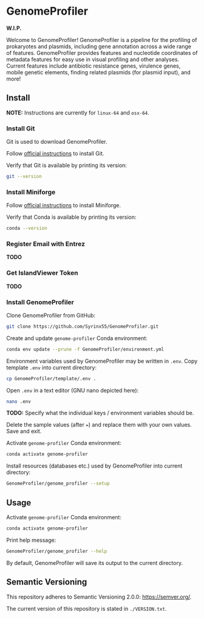 # GenomeProfiler

**W.I.P.**

Welcome to GenomeProfiler! GenomeProfiler is a pipeline for the profiling of prokaryotes and plasmids, including gene annotation across a wide range of features. GenomeProfiler provides features and nucleotide coordinates of metadata features for easy use in visual profiling and other analyses. Current features include antibiotic resistance genes, virulence genes, mobile genetic elements, finding related plasmids (for plasmid input), and more!

## Install

**NOTE:** Instructions are currently for `linux-64` and `osx-64`.

### Install Git

Git is used to download GenomeProfiler.

Follow [official instructions](https://git-scm.com/downloads) to install Git.

Verify that Git is available by printing its version:
```bash
git --version
```

### Install Miniforge

Follow [official instructions](https://github.com/conda-forge/miniforge?tab=readme-ov-file#install) to install Miniforge.

Verify that Conda is available by printing its version:
```bash
conda --version
```

### Register Email with Entrez

**TODO**

### Get IslandViewer Token

**TODO**

### Install GenomeProfiler

Clone GenomeProfiler from GitHub:
```bash
git clone https://github.com/Syrinx55/GenomeProfiler.git
```

Create and update `genome-profiler` Conda environment:
```bash
conda env update --prune -f GenomeProfiler/environment.yml
```

Environment variables used by GenomeProfiler may be written in `.env`.
Copy template `.env` into current directory:
```bash
cp GenomeProfiler/template/.env .
  ```

Open `.env` in a text editor (GNU nano depicted here):
```bash
nano .env
```

**TODO:** Specify what the individual keys / environment variables should be.

Delete the sample values (after `=`) and replace them with your own values. Save and exit.

Activate `genome-profiler` Conda environment:
```bash
conda activate genome-profiler
```

Install resources (databases etc.) used by GenomeProfiler into current directory:
```bash
GenomeProfiler/genome_profiler --setup
```

## Usage

Activate `genome-profiler` Conda environment:
```bash
conda activate genome-profiler
```

Print help message:
```bash
GenomeProfiler/genome_profiler --help
```

By default, GenomeProfiler will save its output to the current directory.

## Semantic Versioning

This repository adheres to Semantic Versioning 2.0.0: <https://semver.org/>.

The current version of this repository is stated in `./VERSION.txt`.
